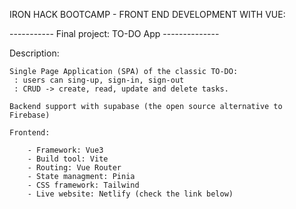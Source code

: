 IRON HACK BOOTCAMP - FRONT END DEVELOPMENT WITH VUE:

----------- Final project: TO-DO App --------------

Description: 

    Single Page Application (SPA) of the classic TO-DO:
     : users can sing-up, sign-in, sign-out
     : CRUD -> create, read, update and delete tasks. 

    Backend support with supabase (the open source alternative to Firebase)

    Frontend: 

        - Framework: Vue3
        - Build tool: Vite
        - Routing: Vue Router
        - State managment: Pinia
        - CSS framework: Tailwind
        - Live website: Netlify (check the link below)

    

